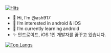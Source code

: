 [![Hits](https://hits.seeyoufarm.com/api/count/incr/badge.svg?url=https%3A%2F%2Fgithub.com%2Fash917&count_bg=%2379C83D&title_bg=%23555555&icon=android.svg&icon_color=%23E7E7E7&title=hits&edge_flat=true)](https://hits.seeyoufarm.com)

- 👋 Hi, I’m @ash917
- 👀 I’m interested in android & iOS
- 🌱 I’m currently learning android 
- ✨ 안드로이드, iOS 1인 개발자를 꿈꾸고 있습니다.
<!---
ash917/ash917 is a ✨ special ✨ repository because its `README.md` (this file) appears on your GitHub profile.
You can click the Preview link to take a look at your changes.
--->

﻿[![Top Langs](https://github-readme-stats.vercel.app/api/top-langs/?username=ash917&langs_count=10&layout=compact&theme=dark)](https://github.com/ash917)







